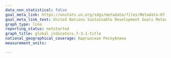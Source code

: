 ```yaml
---
data_non_statistical: false
goal_meta_link: https://unstats.un.org/sdgs/metadata/files/Metadata-07-03-01.pdf
goal_meta_link_text: United Nations Sustainable Development Goals Metadata (PDF 192 KB)
graph_type: line
reporting_status: notstarted
graph_title: global_indicators.7-3-1-title
national_geographical_coverage: Кыргызская Республика
measurement_units: 

---
```

